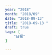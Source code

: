 ```yaml
---
year: "2018"
month: "2018/09"
date: "2018-09-13"
title: "2018-09-13 "
draft: true
tags: [
    "日報"
]

---
```


